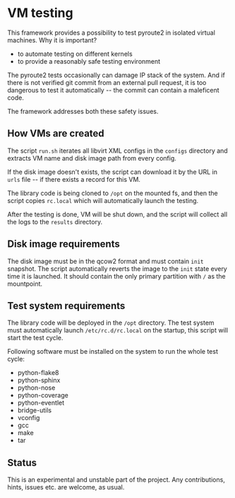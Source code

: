 VM testing
==========

This framework provides a possibility to test pyroute2
in isolated virtual machines. Why it is important?

* to automate testing on different kernels
* to provide a reasonably safe testing environment

The pyroute2 tests occasionally can damage IP stack of
the system. And if there is not verified git commit
from an external pull request, it is too dangerous to
test it automatically -- the commit can contain a
maleficent code.

The framework addresses both these safety issues.

How VMs are created
-------------------

The script `run.sh` iterates all libvirt XML configs
in the `configs` directory and extracts VM name and
disk image path from every config.

If the disk image doesn't exists, the script can
download it by the URL in `urls` file -- if there
exists a record for this VM.

The library code is being cloned to `/opt` on the
mounted fs, and then the script copies `rc.local`
which will automatically launch the testing.

After the testing is done, VM will be shut down, and
the script will collect all the logs to the `results`
directory.

Disk image requirements
-----------------------

The disk image must be in the qcow2 format and must
contain `init` snapshot. The script automatically
reverts the image to the `init` state every time it
is launched. It should contain the only primary partition
with `/` as the mountpoint.

Test system requirements
------------------------

The library code will be deployed in the `/opt` directory.
The test system must automatically launch `/etc/rc.d/rc.local`
on the startup, this script will start the test cycle.

Following software must be installed on the system to run
the whole test cycle:

* python-flake8
* python-sphinx
* python-nose
* python-coverage
* python-eventlet
* bridge-utils
* vconfig
* gcc
* make
* tar

Status
------

This is an experimental and unstable part of the
project. Any contributions, hints, issues etc. are
welcome, as usual.

